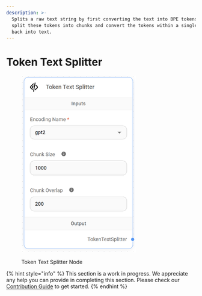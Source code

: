 ```yaml
---
description: >-
  Splits a raw text string by first converting the text into BPE tokens, then
  split these tokens into chunks and convert the tokens within a single chunk
  back into text.
---
```


# Token Text Splitter

<figure><img src="../../../.gitbook/assets/image (156).png" alt="" width="305"><figcaption><p>Token Text Splitter Node</p></figcaption></figure>

{% hint style="info" %}
This section is a work in progress. We appreciate any help you can provide in completing this section. Please check our [Contribution Guide](broken-reference) to get started.
{% endhint %}
